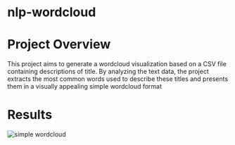 # nlp-wordcloud

# Project Overview
This project aims to generate a wordcloud visualization based on a CSV 
file containing descriptions of title. By analyzing the text data, the project extracts the most common words used 
to describe these titles and presents them in a visually appealing 
simple wordcloud format

# Results

![simple wordcloud](./wordcloud_output.png)

